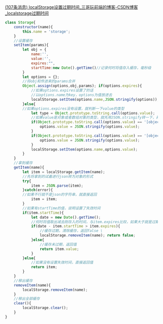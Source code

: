 [(107条消息) localStorage设置过期时间_三哥玩前端的博客-CSDN博客_localstorage过期时间](https://blog.csdn.net/zhaoxiang66/article/details/86703438?spm=1001.2101.3001.6650.1&utm_medium=distribute.pc_relevant.none-task-blog-2%7Edefault%7ECTRLIST%7ERate-1-86703438-blog-62041626.t0_layer_eslanding_sa&depth_1-utm_source=distribute.pc_relevant.none-task-blog-2%7Edefault%7ECTRLIST%7ERate-1-86703438-blog-62041626.t0_layer_eslanding_sa)

```js
class Storage{ 
	constructor(name){ 
		this.name = 'storage'; 
	} 
	//设置缓存 
	setItem(params){ 
		let obj = { 
			name:'', 
			value:'', 
			expires:"", 
			startTime:new Date().getTime()//记录何时将值存入缓存，毫秒级 
		} 
		let options = {}; 
		//将obj和传进来的params合并 
		Object.assign(options,obj,params); if(options.expires){ 
			//如果options.expires设置了的话 
			//以options.name为key，options为值放进去 
			localStorage.setItem(options.name,JSON.stringify(options)); 
		}else{ 
		//如果options.expires没有设置，就判断一下value的类型 
			let type = Object.prototype.toString.call(options.value); 
			//如果value是对象或者数组对象的类型，就先用JSON.stringify转一下，再存进去 
			if(Object.prototype.toString.call(options.value) == '[object Object]'){ 
				options.value = JSON.stringify(options.value); 
			} 
			if(Object.prototype.toString.call(options.value) == '[object Array]'){ 
				options.value = JSON.stringify(options.value); 
			} 
			localStorage.setItem(options.name,options.value); 
		} 
	} 
	//拿到缓存 
	getItem(name){ 
		let item = localStorage.getItem(name);
		//先将拿到的试着进行json转为对象的形式 
		try{ 
			item = JSON.parse(item); 
		}catch(error){ 
		//如果不行就不是json的字符串，就直接返回 
			item = item; 
		} 
		//如果有startTime的值，说明设置了失效时间 
		if(item.startTime){ 
			let date = new Date().getTime(); 
			//何时将值取出减去刚存入的时间，与item.expires比较，如果大于就是过期了，如果小于或等于就还没过期 
			if(date - item.startTime > item.expires){
				//缓存过期，清除缓存，返回false \
				localStorage.removeItem(name); return false; 
			}else{ 
				//缓存未过期，返回值 
				return item.value; 
			} 
		}else{ 
			//如果没有设置失效时间，直接返回值 
			return item; 
		} 
	} 
	//移出缓存 
	removeItem(name){ 
		localStorage.removeItem(name); 
	} 
	//移出全部缓存 
	clear(){ 
		localStorage.clear(); 
	} 
}
```